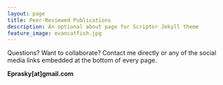 ```yaml
---
layout: page
title: Peer-Reviewed Publications
description: An optional about page for Scriptor Jekyll theme
feature_image: evancatfish.jpg
---
```


Questions? Want to collaborate? Contact me directly or any of the social media links embedded at the bottom of every page. 

**Eprasky[at]gmail.com**

